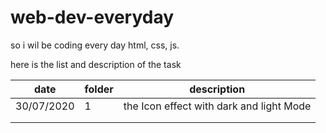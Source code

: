 # web-dev-everyday

so i wil be coding every day html, css, js. 

here is the list and description of the task 

|date|folder|description|
|---|---|---|
|30/07/2020|1| the Icon effect with dark and light Mode|
|   |   |   |
|   |   |   |